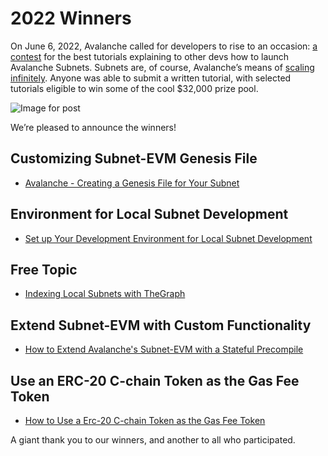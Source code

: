 # 2022 Winners

On June 6, 2022, Avalanche called for developers to rise to an occasion: [a contest](https://medium.com/avalancheavax/avalanche-launches-subnet-tutorial-contest-with-32k-in-prizes-e8c81c731f2a) for the best tutorials explaining to other devs how to launch Avalanche Subnets. Subnets are, of course, Avalanche’s means of [scaling infinitely](https://medium.com/avalancheavax/its-time-infinitely-scale-with-subnets-ab7cc91efa7f). Anyone was able to submit a written tutorial, with selected tutorials eligible to win some of the cool $32,000 prize pool.

![Image for post](/img/tutorial-contest.png)

We’re pleased to announce the winners!

## Customizing Subnet-EVM Genesis File

- [Avalanche - Creating a Genesis File for Your Subnet](./2022/avax-subnet-customization/README.md)

## Environment for Local Subnet Development

- [Set up Your Development Environment for Local Subnet Development](./2022/local-subnet-development/README.md)

## Free Topic

- [Indexing Local Subnets with TheGraph](./2022/avalanche-theGraph-index/README.md)

## Extend Subnet-EVM with Custom Functionality

- [How to Extend Avalanche's Subnet-EVM with a Stateful Precompile](./2022/red-dev-ecrecover-x-chain/README.md)

## Use an ERC-20 C-chain Token as the Gas Fee Token

- [How to Use a Erc-20 C-chain Token as the Gas Fee Token](./2022/erc20-as-subnet-gas-token/README.md)

A giant thank you to our winners, and another to all who participated.
